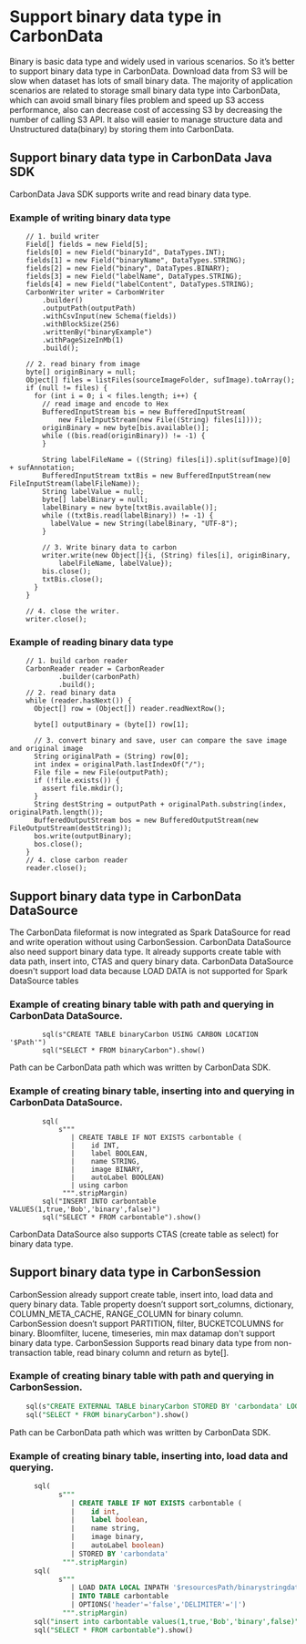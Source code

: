 <!--
    Licensed to the Apache Software Foundation (ASF) under one or more 
    contributor license agreements.  See the NOTICE file distributed with
    this work for additional information regarding copyright ownership. 
    The ASF licenses this file to you under the Apache License, Version 2.0
    (the "License"); you may not use this file except in compliance with 
    the License.  You may obtain a copy of the License at

      http://www.apache.org/licenses/LICENSE-2.0

    Unless required by applicable law or agreed to in writing, software 
    distributed under the License is distributed on an "AS IS" BASIS, 
    WITHOUT WARRANTIES OR CONDITIONS OF ANY KIND, either express or implied.
    See the License for the specific language governing permissions and 
    limitations under the License.
-->

# Support binary data type in CarbonData
Binary is basic data type and widely used in various scenarios. So it’s better to support binary data type in CarbonData. Download data from S3 will be slow when dataset has lots of small binary data. The majority of application scenarios are related to storage small binary data type into CarbonData, which can avoid small binary files problem and speed up S3 access performance, also can decrease cost of accessing S3 by decreasing the number of calling S3 API. It also will easier to manage structure data and Unstructured data(binary) by storing them into CarbonData.

## Support binary data type in CarbonData Java SDK
CarbonData Java SDK supports write and read binary data type.

### Example of writing binary data type 
```$java
    // 1. build writer
    Field[] fields = new Field[5];
    fields[0] = new Field("binaryId", DataTypes.INT);
    fields[1] = new Field("binaryName", DataTypes.STRING);
    fields[2] = new Field("binary", DataTypes.BINARY);
    fields[3] = new Field("labelName", DataTypes.STRING);
    fields[4] = new Field("labelContent", DataTypes.STRING);
    CarbonWriter writer = CarbonWriter
        .builder()
        .outputPath(outputPath)
        .withCsvInput(new Schema(fields))
        .withBlockSize(256)
        .writtenBy("binaryExample")
        .withPageSizeInMb(1)
        .build();
    
    // 2. read binary from image
    byte[] originBinary = null;
    Object[] files = listFiles(sourceImageFolder, sufImage).toArray();
    if (null != files) {
      for (int i = 0; i < files.length; i++) {
        // read image and encode to Hex
        BufferedInputStream bis = new BufferedInputStream(
            new FileInputStream(new File((String) files[i])));
        originBinary = new byte[bis.available()];
        while ((bis.read(originBinary)) != -1) {
        }

        String labelFileName = ((String) files[i]).split(sufImage)[0] + sufAnnotation;
        BufferedInputStream txtBis = new BufferedInputStream(new FileInputStream(labelFileName));
        String labelValue = null;
        byte[] labelBinary = null;
        labelBinary = new byte[txtBis.available()];
        while ((txtBis.read(labelBinary)) != -1) {
          labelValue = new String(labelBinary, "UTF-8");
        }
        
        // 3. Write binary data to carbon
        writer.write(new Object[]{i, (String) files[i], originBinary,
            labelFileName, labelValue});
        bis.close();
        txtBis.close();
      }
    }
    
    // 4. close the writer. 
    writer.close();
```

### Example of reading binary data type 
```$java
    // 1. build carbon reader
    CarbonReader reader = CarbonReader
            .builder(carbonPath)
            .build();
    // 2. read binary data
    while (reader.hasNext()) {
      Object[] row = (Object[]) reader.readNextRow();

      byte[] outputBinary = (byte[]) row[1];

      // 3. convert binary and save, user can compare the save image and original image
      String originalPath = (String) row[0];
      int index = originalPath.lastIndexOf("/");
      File file = new File(outputPath);
      if (!file.exists()) {
        assert file.mkdir();
      }
      String destString = outputPath + originalPath.substring(index, originalPath.length());
      BufferedOutputStream bos = new BufferedOutputStream(new FileOutputStream(destString));
      bos.write(outputBinary);
      bos.close();
    }
    // 4. close carbon reader
    reader.close();
```

## Support binary data type in CarbonData DataSource
The CarbonData fileformat is now integrated as Spark DataSource for read and write operation without using CarbonSession. CarbonData DataSource also need support binary data type. It already supports create table with data path, insert into, CTAS and query binary data. CarbonData  DataSource doesn't support load data because LOAD DATA is not supported for Spark DataSource tables

### Example of creating binary table with path and querying in CarbonData DataSource.

```$java
        sql(s"CREATE TABLE binaryCarbon USING CARBON LOCATION '$Path'")
        sql("SELECT * FROM binaryCarbon").show()
```
Path can be CarbonData path which was written by CarbonData SDK.

### Example of creating binary table, inserting into and querying in CarbonData DataSource.

```$java
        sql(
            s"""
               | CREATE TABLE IF NOT EXISTS carbontable (
               |    id INT,
               |    label BOOLEAN,
               |    name STRING,
               |    image BINARY,
               |    autoLabel BOOLEAN)
               | using carbon
             """.stripMargin)
        sql("INSERT INTO carbontable VALUES(1,true,'Bob','binary',false)")
        sql("SELECT * FROM carbontable").show()
```
CarbonData DataSource also supports CTAS (create table as select) for binary data type.

## Support binary data type in CarbonSession
CarbonSession already support create table, insert into, load data and query binary data. Table property doesn’t support sort_columns, dictionary, COLUMN_META_CACHE, RANGE_COLUMN for binary column. CarbonSession doesn’t support PARTITION, filter, BUCKETCOLUMNS for binary. Bloomfilter, lucene, timeseries, min max datamap don't support binary data type. CarbonSession Supports read binary data type from non-transaction table, read binary column and return as byte[].

### Example of creating binary table with path and querying in CarbonSession.
```sql
    sql(s"CREATE EXTERNAL TABLE binaryCarbon STORED BY 'carbondata' LOCATION '$writerPath'")
    sql("SELECT * FROM binaryCarbon").show()
```
Path can be CarbonData path which was written by CarbonData SDK.

### Example of creating binary table, inserting into, load data and querying.
```sql
      sql(
            s"""
               | CREATE TABLE IF NOT EXISTS carbontable (
               |    id int,
               |    label boolean,
               |    name string,
               |    image binary,
               |    autoLabel boolean)
               | STORED BY 'carbondata'
             """.stripMargin)
      sql(
            s"""
               | LOAD DATA LOCAL INPATH '$resourcesPath/binarystringdata.csv'
               | INTO TABLE carbontable
               | OPTIONS('header'='false','DELIMITER'='|')
             """.stripMargin)
      sql("insert into carbontable values(1,true,'Bob','binary',false)")
      sql("SELECT * FROM carbontable").show()
```